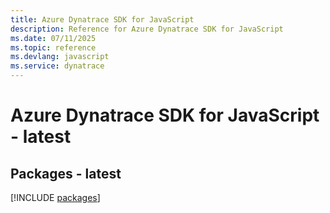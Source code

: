 ```yaml
---
title: Azure Dynatrace SDK for JavaScript
description: Reference for Azure Dynatrace SDK for JavaScript
ms.date: 07/11/2025
ms.topic: reference
ms.devlang: javascript
ms.service: dynatrace
---
```

# Azure Dynatrace SDK for JavaScript - latest
## Packages - latest
[!INCLUDE [packages](dynatrace-index.md)]